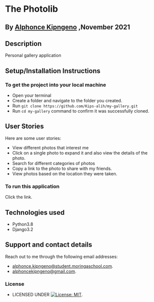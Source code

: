 # The Photolib

## By [Alphonce Kipngeno](https://github.com/Kips-alih) ,November 2021

## Description

Personal gallery application

## Setup/Installation Instructions

### To get the project into your local machine

* Open your terminal
* Create a folder and navigate to the folder you created.
* Run `git clone https://github.com/Kips-alih/my-gallery.git`
* Run `cd my-gallery` command to confirm it was successfully cloned.

## User Stories

Here are some user stories:

* View different photos that interest me
* Click on a single photo to expand it and also view the details of the photo.
* Search for different categories of photos
* Copy a link to the photo to share with my friends.
* View photos based on the location they were taken.

### To run this application

 Click the link.

## Technologies used

* Python3.8
* Django3.2

## Support and contact details

Reach out to me through the following email addresses:

* alphonce.kipngeno@student.moringaschool.com.
* alphoncekipngeno@gmail.com.

### License

* LICENSED UNDER  [![License: MIT](https://img.shields.io/badge/License-MIT-yellow.svg)](LICENSE).
